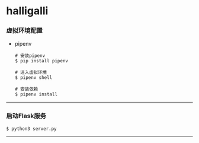 # halligalli
### 虚拟环境配置
* pipenv
    ```shell script
    # 安装pipenv
    $ pip install pipenv
  
    # 进入虚拟环境
    $ pipenv shell
  
    # 安装依赖
    $ pipenv install
    ```
---
### 启动Flask服务
```shell script
$ python3 server.py
```
---
